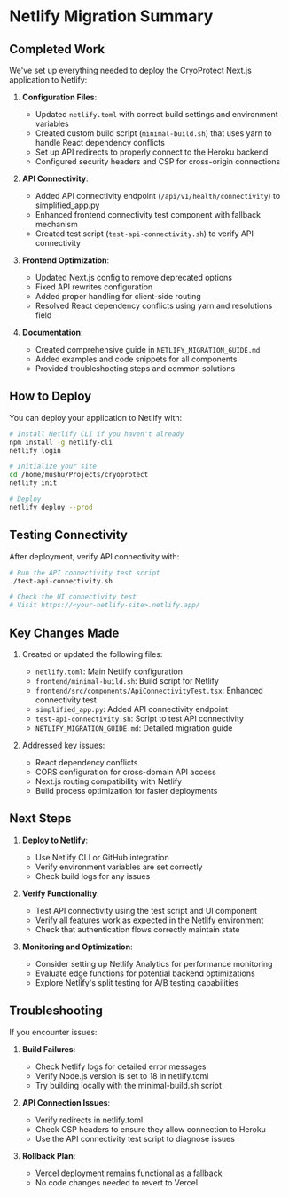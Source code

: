 # Netlify Migration Summary

## Completed Work

We've set up everything needed to deploy the CryoProtect Next.js application to Netlify:

1. **Configuration Files**:
   - Updated `netlify.toml` with correct build settings and environment variables
   - Created custom build script (`minimal-build.sh`) that uses yarn to handle React dependency conflicts
   - Set up API redirects to properly connect to the Heroku backend
   - Configured security headers and CSP for cross-origin connections

2. **API Connectivity**:
   - Added API connectivity endpoint (`/api/v1/health/connectivity`) to simplified_app.py
   - Enhanced frontend connectivity test component with fallback mechanism
   - Created test script (`test-api-connectivity.sh`) to verify API connectivity

3. **Frontend Optimization**:
   - Updated Next.js config to remove deprecated options
   - Fixed API rewrites configuration
   - Added proper handling for client-side routing
   - Resolved React dependency conflicts using yarn and resolutions field

4. **Documentation**:
   - Created comprehensive guide in `NETLIFY_MIGRATION_GUIDE.md`
   - Added examples and code snippets for all components
   - Provided troubleshooting steps and common solutions

## How to Deploy

You can deploy your application to Netlify with:

```bash
# Install Netlify CLI if you haven't already
npm install -g netlify-cli
netlify login

# Initialize your site
cd /home/mushu/Projects/cryoprotect
netlify init

# Deploy
netlify deploy --prod
```

## Testing Connectivity

After deployment, verify API connectivity with:

```bash
# Run the API connectivity test script
./test-api-connectivity.sh

# Check the UI connectivity test
# Visit https://<your-netlify-site>.netlify.app/
```

## Key Changes Made

1. Created or updated the following files:
   - `netlify.toml`: Main Netlify configuration
   - `frontend/minimal-build.sh`: Build script for Netlify
   - `frontend/src/components/ApiConnectivityTest.tsx`: Enhanced connectivity test
   - `simplified_app.py`: Added API connectivity endpoint
   - `test-api-connectivity.sh`: Script to test API connectivity
   - `NETLIFY_MIGRATION_GUIDE.md`: Detailed migration guide

2. Addressed key issues:
   - React dependency conflicts
   - CORS configuration for cross-domain API access
   - Next.js routing compatibility with Netlify
   - Build process optimization for faster deployments

## Next Steps

1. **Deploy to Netlify**:
   - Use Netlify CLI or GitHub integration
   - Verify environment variables are set correctly
   - Check build logs for any issues

2. **Verify Functionality**:
   - Test API connectivity using the test script and UI component
   - Verify all features work as expected in the Netlify environment
   - Check that authentication flows correctly maintain state

3. **Monitoring and Optimization**:
   - Consider setting up Netlify Analytics for performance monitoring
   - Evaluate edge functions for potential backend optimizations
   - Explore Netlify's split testing for A/B testing capabilities

## Troubleshooting

If you encounter issues:

1. **Build Failures**:
   - Check Netlify logs for detailed error messages
   - Verify Node.js version is set to 18 in netlify.toml
   - Try building locally with the minimal-build.sh script

2. **API Connection Issues**:
   - Verify redirects in netlify.toml
   - Check CSP headers to ensure they allow connection to Heroku
   - Use the API connectivity test script to diagnose issues

3. **Rollback Plan**:
   - Vercel deployment remains functional as a fallback
   - No code changes needed to revert to Vercel